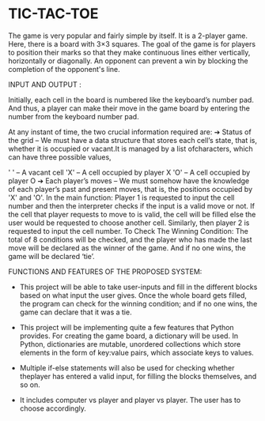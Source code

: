# TIC-TAC-TOE

The game is very popular and fairly simple by itself. It is a 2-player game. Here, there is a board with 3×3 squares. The goal of the game is for players to position their marks so that they make continuous lines either vertically, horizontally or diagonally. An opponent can prevent a win by blocking the completion of the opponent's line.

INPUT AND OUTPUT :

Initially, each cell in the board is numbered like the keyboard’s number pad. And thus, a player can make their move in the game board by entering the number from the keyboard number pad.

At any instant of time, the two crucial information required are: ➔ Status of the grid – We must have a data structure that stores each cell’s state, that is, whether it is occupied or vacant.It is managed by a list ofcharacters, which can have three possible values,

' ' – A vacant cell
'X' – A cell occupied by player X
'O' – A cell occupied by player O
➔ Each player’s moves – We must somehow have the knowledge of each player’s past and present moves, that is, the positions occupied by 'X' and 'O'. In the main function: Player 1 is requested to input the cell number and then the interpreter checks if the input is a valid move or not. If the cell that player requests to move to is valid, the cell will be filled else the user would be requested to choose another cell. Similarly, then player 2 is requested to input the cell number. To Check The Winning Condition: The total of 8 conditions will be checked, and the player who has made the last move will be declared as the winner of the game. And if no one wins, the game will be declared ‘tie’.

FUNCTIONS AND FEATURES OF THE PROPOSED SYSTEM:

- This project will be able to take user-inputs and fill in the different blocks based on what input the user gives. Once the whole board gets filled, the program can check for the winning condition; and if no one wins, the game can declare that it was a tie.

- This project will be implementing quite a few features that Python provides. For creating the game board, a dictionary will be used. In Python, dictionaries are mutable, unordered collections which store elements in the form of key:value pairs, which associate keys to values.
- Multiple if-else statements will also be used for checking whether theplayer has entered a valid input, for filling the blocks themselves, and so on.
- It includes computer vs player and player vs player. The user has to choose accordingly.
